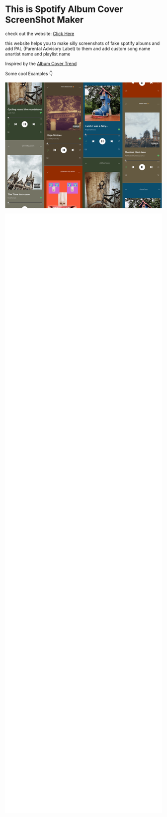 
<h1>This is Spotify Album Cover ScreenShot Maker</h1>

<p>check out the website: <a href="https://denzven.github.io/Spotify_Album_Cover_ScreenShot_Maker/">Click Here</a></p>

<p>this website helps you to make silly screenshots of fake spotify albums and add PAL (Parental Advisory Label) to them and add custom song name anartist name and playlist name</p>

<p>Inspired by the <a href="https://www.google.com/search?hl=en&amp;q=proof+anything+can+be+a+album+cover+trend">Album Cover Trend</a></p>

<p>Some cool Examples 👇</p>
<p><img src="/assets/Examples/Spotify_Album_Cover_Collage.png" alt="Spotify Album Cover Collage"></p>
<img src="readmesneak.svg" width="1080" height="1920">